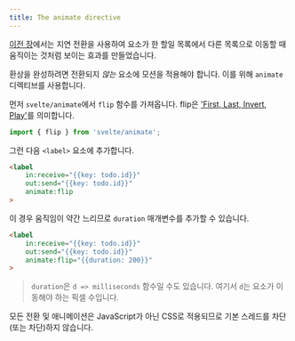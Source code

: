 ```yaml
---
title: The animate directive
---
```


[이전 장](/tutorial/deferred-transitions)에서는 지연 전환을 사용하여 요소가 한 할일 목록에서 다른 목록으로 이동할 때 움직이는 것처럼 보이는 효과를 만들었습니다.

환상을 완성하려면 전환되지 *않는* 요소에 모션을 적용해야 합니다. 이를 위해 `animate` 디렉티브를 사용합니다.

먼저 `svelte/animate`에서 `flip` 함수를 가져옵니다. flip은 ['First, Last, Invert, Play'](https://aerotwist.com/blog/flip-your-animations/)를 의미합니다.

```js
import { flip } from 'svelte/animate';
```

그런 다음 `<label>` 요소에 추가합니다.

```html
<label
	in:receive="{{key: todo.id}}"
	out:send="{{key: todo.id}}"
	animate:flip
>
```

이 경우 움직임이 약간 느리므로 `duration` 매개변수를 추가할 수 있습니다.

```html
<label
	in:receive="{{key: todo.id}}"
	out:send="{{key: todo.id}}"
	animate:flip="{{duration: 200}}"
>
```

> `duration`은 `d => milliseconds` 함수일 수도 있습니다. 여기서 `d`는 요소가 이동해야 하는 픽셀 수입니다.

모든 전환 및 애니메이션은 JavaScript가 아닌 CSS로 적용되므로 기본 스레드를 차단(또는 차단)하지 않습니다.
